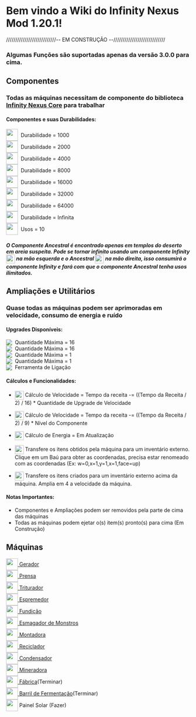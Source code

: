 # Bem vindo a Wiki do Infinity Nexus Mod 1.20.1!

///////////////////////////--  EM CONSTRUÇÃO  --////////////////////////////

### Algumas Funções são suportadas apenas da versão 3.0.0 para cima.

## Componentes

### Todas as máquinas necessitam de componente do biblioteca [Infinity Nexus Core](https://www.curseforge.com/minecraft/mc-mods/infinity-nexus-core) para trabalhar

#### Componentes e suas Durabilidades:

<div style="display: flex; align-items: center;">
<img src="https://imgur.com/6Dz4vtd.png" width="32" height="32" style="vertical-align: middle">&nbsp; Durabilidade = 1000
</div>

<div style="display: flex; align-items: center;">
<img src="https://imgur.com/iWbuhmb.png" width="32" height="32" style="vertical-align: middle">&nbsp; Durabilidade = 2000
</div>

<div style="display: flex; align-items: center;">
<img src="https://imgur.com/OaN4FCt.png" width="32" height="32" style="vertical-align: middle">&nbsp; Durabilidade = 4000
</div>

<div style="display: flex; align-items: center;">
<img src="https://imgur.com/Srisy5W.png" width="32" height="32" style="vertical-align: middle">&nbsp; Durabilidade = 8000
</div>

<div style="display: flex; align-items: center;">
<img src="https://imgur.com/LEFISHL.png" width="32" height="32" style="vertical-align: middle">&nbsp; Durabilidade = 16000
</div>

<div style="display: flex; align-items: center;">
<img src="https://imgur.com/NbHOzFe.png" width="32" height="32" style="vertical-align: middle">&nbsp; Durabilidade = 32000
</div>

<div style="display: flex; align-items: center;">
<img src="https://imgur.com/IumYCaA.png" width="32" height="32" style="vertical-align: middle">&nbsp; Durabilidade = 64000
</div>

<div style="display: flex; align-items: center;">
<img src="https://imgur.com/lm7ufqD.png" width="32" height="32" style="vertical-align: middle">&nbsp; Durabilidade = Infinita
</div>

<div style="display: flex; align-items: center;">
<img src="https://imgur.com/HIUXqsa.png" width="32" height="32" style="vertical-align: middle">&nbsp; Usos = 10
</div>

##### O Componente Ancestral é encontrado apenas em templos do deserto em areia suspeita. Pode se tornar infinito usando um componente Infinity <img src="https://imgur.com/lm7ufqD.png" width="24" height="24" style="vertical-align: middle"> na mão esquerda e o Ancestral <img src="https://imgur.com/HIUXqsa.png" width="24" height="24" style="vertical-align: middle"> na mão direita, isso consumirá o componente Infinity e fará com que o componente Ancestral tenha usos ilimitados.

## Ampliações e Utilitários

### Quase todas as máquinas podem ser aprimoradas em velocidade, consumo de energia e ruído

#### Upgrades Disponíveis:
<div style="display: flex; align-items: center;">
<img src="https://imgur.com/4lxYpTP.png" style="vertical-align: middle">&nbsp; Quantidade Máxima = 16
</div>

<div style="display: flex; align-items: center;">
<img src="https://imgur.com/bVI5tVi.png" style="vertical-align: middle">&nbsp; Quantidade Máxima = 16
</div>

<div style="display: flex; align-items: center;">
<img src="https://imgur.com/w6Xg6Q9.png" style="vertical-align: middle">&nbsp; Quantidade Máxima = 1
</div>

<div style="display: flex; align-items: center;">
<img src="https://imgur.com/9UWpWdx.png" style="vertical-align: middle">&nbsp; Quantidade Máxima = 1
</div>

<div style="display: flex; align-items: center;">
<img src="https://i.imgur.com/fnScS7O.png" style="vertical-align: middle">&nbsp; Ferramenta de Ligação
</div>

#### Cálculos e Funcionalidades:
- <img src="https://imgur.com/4lxYpTP.png" width="24" height="24" style="vertical-align: middle"> Cálculo de Velocidade = Tempo da receita -= ((Tempo da Receita / 2) / 16) * Quantidade de Upgrade de Velocidade

- <img src="https://imgur.com/6Dz4vtd.png" width="24" height="24" style="vertical-align: middle"> Cálculo de Velocidade = Tempo da receita -= ((Tempo da Receita / 2) / 9) * Nível do Componente

- <img src="https://imgur.com/bVI5tVi.png" width="24" height="24" style="vertical-align: middle"> Cálculo de Energia = Em Atualização

- <img src="https://i.imgur.com/fnScS7O.png" width="24" height="24" style="vertical-align: middle"> Transfere os itens obtidos pela máquina para um inventário externo. Clique em um Baú para obter as coordenadas, precisa estar renomeado com as coordenadas (Ex: w=0,x=1,y=1,x=1,face=up)

- <img src="https://imgur.com/9UWpWdx.png" width="24" height="24" style="vertical-align: middle"> Transfere os itens criados para um inventário externo acima da máquina. Amplia em 4 a velocidade da máquina.

#### Notas Importantes:
- Componentes e Ampliações podem ser removidos pela parte de cima das máquinas
- Todas as máquinas podem ejetar o(s) item(s) pronto(s) para cima (Em Construção)

## Máquinas

<div style="display: flex; align-items: center;">
<img src="https://imgur.com/yENuczU.png" width="32" height="32" style="vertical-align: middle"> <a href="https://github.com/Reaviik/Infinity-Nexus-Mod-1.20.1/wiki/Generator">&nbsp;Gerador</a>
</div>

<div style="display: flex; align-items: center;">
<img src="https://imgur.com/g1smjLG.png" width="32" height="32" style="vertical-align: middle"> <a href="https://github.com/Reaviik/Infinity-Nexus-Mod-1.20.1/wiki/Press">&nbsp;Prensa</a>
</div>

<div style="display: flex; align-items: center;">
<img src="https://imgur.com/M7xoOWu.png" width="32" height="32" style="vertical-align: middle"> <a href="https://github.com/Reaviik/Infinity-Nexus-Mod-1.20.1/wiki/Crusher">&nbsp;Triturador</a>
</div>

<div style="display: flex; align-items: center;">
<img src="https://imgur.com/82Zzc1B.png" width="32" height="32" style="vertical-align: middle"> <a href="https://github.com/Reaviik/Infinity-Nexus-Mod-1.20.1/wiki/Squeezer">&nbsp;Espremedor</a>
</div>

<div style="display: flex; align-items: center;">
<img src="https://imgur.com/1v2cLib.png" width="32" height="32" style="vertical-align: middle"> <a href="https://github.com/Reaviik/Infinity-Nexus-Mod-1.20.1/wiki/Smeltery">&nbsp;Fundição</a>
</div>

<div style="display: flex; align-items: center;">
<img src="https://imgur.com/2Xtsg2E.png" width="32" height="32" style="vertical-align: middle"> <a href="https://github.com/Reaviik/Infinity-Nexus-Mod-1.20.1/wiki/Mob%20Crusher">&nbsp;Esmagador de Monstros</a>
</div>

<div style="display: flex; align-items: center;">
<img src="https://imgur.com/1oLICTN.png" width="32" height="32" style="vertical-align: middle"> <a href="https://github.com/Reaviik/Infinity-Nexus-Mod-1.20.1/wiki/Assembler">&nbsp;Montadora</a>
</div>

<div style="display: flex; align-items: center;">
<img src="https://imgur.com/TnsGtzC.png" width="32" height="32" style="vertical-align: middle"> <a href="https://github.com/Reaviik/Infinity-Nexus-Mod-1.20.1/wiki/Recycler">&nbsp;Reciclador</a>
</div>

<div style="display: flex; align-items: center;">
<img src="https://imgur.com/pVMfJjO.png" width="32" height="32" style="vertical-align: middle"> <a href="https://github.com/Reaviik/Infinity-Nexus-Mod-1.20.1/wiki/Matter%20Condenser">&nbsp;Condensador</a>
</div>

<div style="display: flex; align-items: center;">
<img src="https://imgur.com/SJE9SUh.png" width="32" height="32" style="vertical-align: middle"> <a href="https://github.com/Reaviik/Infinity-Nexus-Mod-1.20.1/wiki/Miner">&nbsp;Mineradora</a>
</div>

<div style="display: flex; align-items: center;">
<img src="https://imgur.com/TahRXaC.png" width="32" height="32" style="vertical-align: middle"> <a href="https://github.com/Reaviik/Infinity-Nexus-Mod-1.20.1/wiki/Factory">&nbsp;Fábrica</a> (Terminar)
</div>

<div style="display: flex; align-items: center;">
<img src="https://imgur.com/hFahuYA.png" width="32" height="32" style="vertical-align: middle"> <a href="https://github.com/Reaviik/Infinity-Nexus-Mod-1.20.1/wiki/Fermentation%20Barrel">&nbsp;Barril de Fermentação</a> (Terminar)
</div>

<div style="display: flex; align-items: center;">
<img src="https://imgur.com/AN3q52b.png" width="32" height="32" style="vertical-align: middle">&nbsp;Painel Solar (Fazer)
</div> 
</div> 